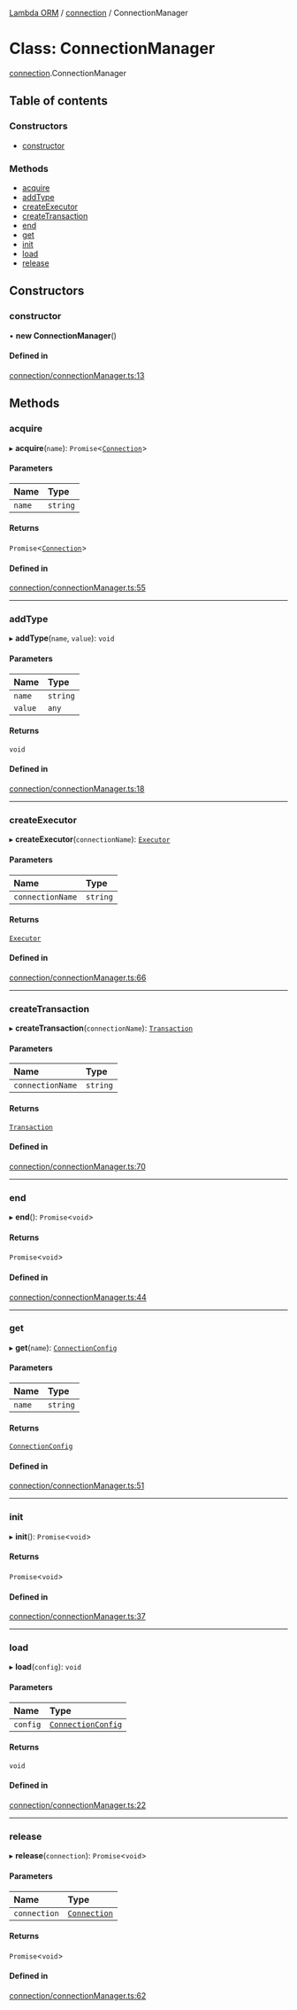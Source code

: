 [Lambda ORM](../README.md) / [connection](../modules/connection.md) / ConnectionManager

# Class: ConnectionManager

[connection](../modules/connection.md).ConnectionManager

## Table of contents

### Constructors

- [constructor](connection.ConnectionManager.md#constructor)

### Methods

- [acquire](connection.ConnectionManager.md#acquire)
- [addType](connection.ConnectionManager.md#addtype)
- [createExecutor](connection.ConnectionManager.md#createexecutor)
- [createTransaction](connection.ConnectionManager.md#createtransaction)
- [end](connection.ConnectionManager.md#end)
- [get](connection.ConnectionManager.md#get)
- [init](connection.ConnectionManager.md#init)
- [load](connection.ConnectionManager.md#load)
- [release](connection.ConnectionManager.md#release)

## Constructors

### constructor

• **new ConnectionManager**()

#### Defined in

[connection/connectionManager.ts:13](https://github.com/FlavioLionelRita/lambda-orm/blob/8689963/src/orm/connection/connectionManager.ts#L13)

## Methods

### acquire

▸ **acquire**(`name`): `Promise`<[`Connection`](connection.Connection.md)\>

#### Parameters

| Name | Type |
| :------ | :------ |
| `name` | `string` |

#### Returns

`Promise`<[`Connection`](connection.Connection.md)\>

#### Defined in

[connection/connectionManager.ts:55](https://github.com/FlavioLionelRita/lambda-orm/blob/8689963/src/orm/connection/connectionManager.ts#L55)

___

### addType

▸ **addType**(`name`, `value`): `void`

#### Parameters

| Name | Type |
| :------ | :------ |
| `name` | `string` |
| `value` | `any` |

#### Returns

`void`

#### Defined in

[connection/connectionManager.ts:18](https://github.com/FlavioLionelRita/lambda-orm/blob/8689963/src/orm/connection/connectionManager.ts#L18)

___

### createExecutor

▸ **createExecutor**(`connectionName`): [`Executor`](connection.Executor.md)

#### Parameters

| Name | Type |
| :------ | :------ |
| `connectionName` | `string` |

#### Returns

[`Executor`](connection.Executor.md)

#### Defined in

[connection/connectionManager.ts:66](https://github.com/FlavioLionelRita/lambda-orm/blob/8689963/src/orm/connection/connectionManager.ts#L66)

___

### createTransaction

▸ **createTransaction**(`connectionName`): [`Transaction`](connection.Transaction.md)

#### Parameters

| Name | Type |
| :------ | :------ |
| `connectionName` | `string` |

#### Returns

[`Transaction`](connection.Transaction.md)

#### Defined in

[connection/connectionManager.ts:70](https://github.com/FlavioLionelRita/lambda-orm/blob/8689963/src/orm/connection/connectionManager.ts#L70)

___

### end

▸ **end**(): `Promise`<`void`\>

#### Returns

`Promise`<`void`\>

#### Defined in

[connection/connectionManager.ts:44](https://github.com/FlavioLionelRita/lambda-orm/blob/8689963/src/orm/connection/connectionManager.ts#L44)

___

### get

▸ **get**(`name`): [`ConnectionConfig`](../interfaces/connection.ConnectionConfig.md)

#### Parameters

| Name | Type |
| :------ | :------ |
| `name` | `string` |

#### Returns

[`ConnectionConfig`](../interfaces/connection.ConnectionConfig.md)

#### Defined in

[connection/connectionManager.ts:51](https://github.com/FlavioLionelRita/lambda-orm/blob/8689963/src/orm/connection/connectionManager.ts#L51)

___

### init

▸ **init**(): `Promise`<`void`\>

#### Returns

`Promise`<`void`\>

#### Defined in

[connection/connectionManager.ts:37](https://github.com/FlavioLionelRita/lambda-orm/blob/8689963/src/orm/connection/connectionManager.ts#L37)

___

### load

▸ **load**(`config`): `void`

#### Parameters

| Name | Type |
| :------ | :------ |
| `config` | [`ConnectionConfig`](../interfaces/connection.ConnectionConfig.md) |

#### Returns

`void`

#### Defined in

[connection/connectionManager.ts:22](https://github.com/FlavioLionelRita/lambda-orm/blob/8689963/src/orm/connection/connectionManager.ts#L22)

___

### release

▸ **release**(`connection`): `Promise`<`void`\>

#### Parameters

| Name | Type |
| :------ | :------ |
| `connection` | [`Connection`](connection.Connection.md) |

#### Returns

`Promise`<`void`\>

#### Defined in

[connection/connectionManager.ts:62](https://github.com/FlavioLionelRita/lambda-orm/blob/8689963/src/orm/connection/connectionManager.ts#L62)
